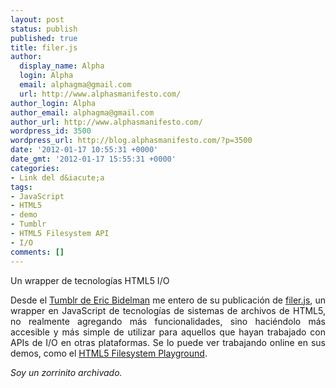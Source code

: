 ```yaml
---
layout: post
status: publish
published: true
title: filer.js
author:
  display_name: Alpha
  login: Alpha
  email: alphagma@gmail.com
  url: http://www.alphasmanifesto.com/
author_login: Alpha
author_email: alphagma@gmail.com
author_url: http://www.alphasmanifesto.com/
wordpress_id: 3500
wordpress_url: http://blog.alphasmanifesto.com/?p=3500
date: '2012-01-17 10:55:31 +0000'
date_gmt: '2012-01-17 15:55:31 +0000'
categories:
- Link del d&iacute;a
tags:
- JavaScript
- HTML5
- demo
- Tumblr
- HTML5 Filesystem API
- I/O
comments: []
---
```


Un wrapper de tecnologías HTML5 I/O

<p style="text-align: justify;">Desde el <a href="http://ericbidelman.tumblr.com/post/14866798359/introducing-filer-js">Tumblr de Eric Bidelman</a> me entero de su publicaci&oacute;n de <a href="https://github.com/ebidel/filer.js">filer.js</a>, un wrapper en JavaScript de tecnolog&iacute;as de sistemas de archivos de HTML5, no realmente agregando m&aacute;s funcionalidades, sino haci&eacute;ndolo m&aacute;s accesible y m&aacute;s simple de utilizar para aquellos que hayan trabajado con APIs de I/O en otras plataformas. Se lo puede ver trabajando online en sus demos, como el <a href="http://html5-demos.appspot.com/static/filesystem/filer.js/demos/index.html">HTML5 Filesystem Playground</a>.</p>
<p style="text-align: justify;"><em>Soy un zorrinito archivado.</em></p>
